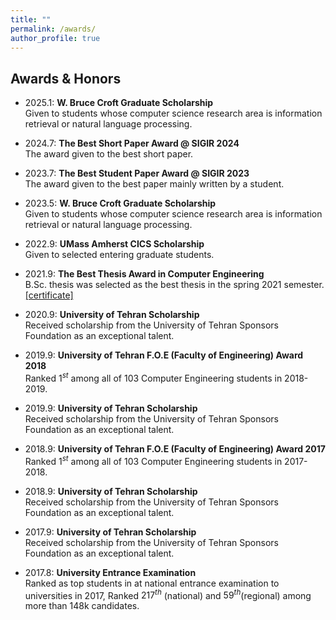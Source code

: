 ```yaml
---
title: ""
permalink: /awards/
author_profile: true
---
```


## Awards & Honors

- 2025.1: __W. Bruce Croft Graduate Scholarship__\
Given to students whose computer science research area is information retrieval or natural language processing.

- 2024.7: __The Best Short Paper Award @ SIGIR 2024__\
The award given to the best short paper.

- 2023.7: __The Best Student Paper Award @ SIGIR 2023__\
The award given to the best paper mainly written by a student.

- 2023.5: __W. Bruce Croft Graduate Scholarship__\
Given to students whose computer science research area is information retrieval or natural language processing.

- 2022.9: __UMass Amherst CICS Scholarship__\
Given to selected entering graduate students.

- 2021.9: __The Best Thesis Award in Computer Engineering__\
B.Sc. thesis was selected as the best thesis in the spring 2021 semester. \
[\[certificate\]](https://alirezasalemi7.github.io/files/BScTAward.jpg)

- 2020.9: __University of Tehran Scholarship__ \
Received scholarship from the University of Tehran Sponsors Foundation as an exceptional talent.

- 2019.9: __University of Tehran F.O.E (Faculty of Engineering) Award 2018__ \
Ranked $1^{st}$ among all of 103 Computer Engineering students in 2018-2019.

- 2019.9: __University of Tehran Scholarship__ \
Received scholarship from the University of Tehran Sponsors Foundation as an exceptional talent.

- 2018.9: __University of Tehran F.O.E (Faculty of Engineering) Award 2017__  \
Ranked $1^{st}$ among all of 103 Computer Engineering students in 2017-2018.

- 2018.9: __University of Tehran Scholarship__ \
Received scholarship from the University of Tehran Sponsors Foundation as an exceptional talent.

- 2017.9: __University of Tehran Scholarship__ \
Received scholarship from the University of Tehran Sponsors Foundation as an exceptional talent.

- 2017.8: __University Entrance Examination__  \
Ranked as top students in at national entrance examination to universities in 2017, Ranked $217^{th}$ (national) and $59^{th}$(regional) among more than 148k candidates.
